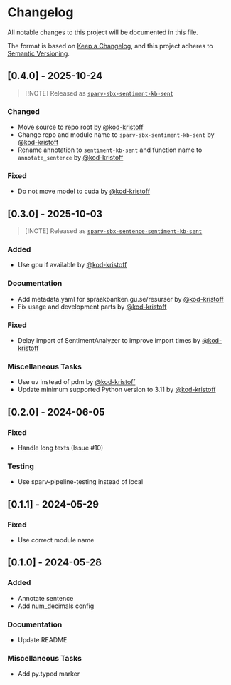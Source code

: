 # Changelog

All notable changes to this project will be documented in this file.

The format is based on [Keep a Changelog](https://keepachangelog.com/en/1.1.0/),
and this project adheres to [Semantic Versioning](https://semver.org/spec/v2.0.0.html).

## [0.4.0] - 2025-10-24

> [!NOTE] Released as [`sparv-sbx-sentiment-kb-sent`](https://pypi.org/project/sparv-sbx-sentiment-kb-sent)

### Changed

- Move source to repo root by [@kod-kristoff](https://github.com/kod-kristoff)
- Change repo and module name to `sparv-sbx-sentiment-kb-sent` by [@kod-kristoff](https://github.com/kod-kristoff)
- Rename annotation to `sentiment-kb-sent` and function name to `annotate_sentence` by [@kod-kristoff](https://github.com/kod-kristoff)

### Fixed

- Do not move model to cuda by [@kod-kristoff](https://github.com/kod-kristoff)

## [0.3.0] - 2025-10-03

> [!NOTE] Released as [`sparv-sbx-sentence-sentiment-kb-sent`](https://pypi.org/project/sparv-sbx-sentence-sentiment-kb-sent)

### Added

- Use gpu if available by [@kod-kristoff](https://github.com/kod-kristoff)

### Documentation

- Add metadata.yaml for spraakbanken.gu.se/resurser by [@kod-kristoff](https://github.com/kod-kristoff)
- Fix usage and development parts by [@kod-kristoff](https://github.com/kod-kristoff)

### Fixed

- Delay import of SentimentAnalyzer to improve import times by [@kod-kristoff](https://github.com/kod-kristoff)

### Miscellaneous Tasks

- Use uv instead of pdm by [@kod-kristoff](https://github.com/kod-kristoff)
- Update minimum supported Python version to 3.11 by [@kod-kristoff](https://github.com/kod-kristoff)

## [0.2.0] - 2024-06-05

### Fixed

- Handle long texts (Issue #10)

### Testing

- Use sparv-pipeline-testing instead of local

## [0.1.1] - 2024-05-29

### Fixed

- Use correct module name

## [0.1.0] - 2024-05-28

### Added

- Annotate sentence
- Add num_decimals config

### Documentation

- Update README

### Miscellaneous Tasks

- Add py.typed marker

<!-- generated by git-cliff -->
